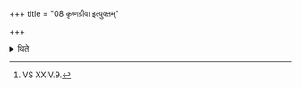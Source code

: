 +++
title = "08 कृष्णग्रीवा इत्युक्तम्"

+++

<details><summary>थिते</summary>

8. It has been said (that three should be he-goats) with black neck (for Agni etc.).[^1]  

[^1]: VS XXIV.9. 
</details>

